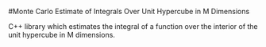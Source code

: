 #Monte Carlo Estimate of Integrals Over Unit Hypercube in M Dimensions

C++ library which estimates the integral of a function over the interior of the unit hypercube in M dimensions.
